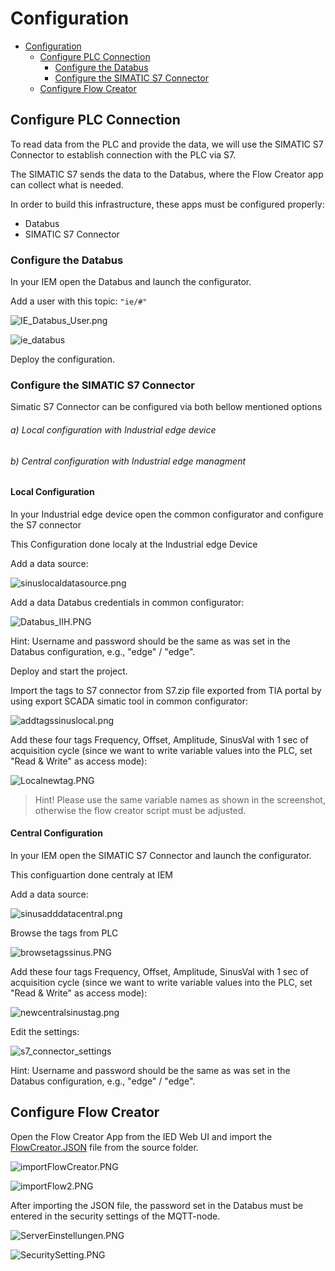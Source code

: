 # Configuration

- [Configuration](#configuration)
  - [Configure PLC Connection](#configure-plc-connection)
    - [Configure the Databus](#configure-the-databus)
    - [Configure the SIMATIC S7 Connector](#configure-the-simatic-s7-connector)
  - [Configure Flow Creator](#configure-flow-creator)

## Configure PLC Connection

To read data from the PLC and provide the data, we will use the SIMATIC S7 Connector to establish connection with the PLC via S7.

The SIMATIC S7 sends the data to the Databus, where the Flow Creator app can collect what is needed.

In order to build this infrastructure, these apps must be configured properly:

- Databus
- SIMATIC S7 Connector

### Configure the Databus

In your IEM open the Databus and launch the configurator.

Add a user with this topic:
`"ie/#"`

![IE_Databus_User.png](graphics/IE_Databus_User.png)

![ie_databus](graphics/IE_Databus.png)

Deploy the configuration.

### Configure the SIMATIC S7 Connector 

Simatic S7 Connector can be configured via both bellow mentioned options


###### a) Local configuration with Industrial edge device

###### b) Central configuration with Industrial edge managment 


#### Local Configuration

In your Industrial edge device open the common configurator and configure the S7 connector

This Configuration done localy at the Industrial edge Device

Add a data source:

![sinuslocaldatasource.png](graphics/sinuslocaldatasource.png)

Add a data Databus credentials in common configurator:

![Databus_IIH.PNG](graphics/Databus_IIH.PNG)

Hint: Username and password should be the same as was set in the Databus configuration, e.g., "edge" / "edge".

Deploy and start the project.

Import the tags to S7 connector from S7.zip file exported from TIA portal by using export SCADA simatic tool in common configurator:

![addtagssinuslocal.png](graphics/addtagssinuslocal.png)

Add these four tags Frequency, Offset, Amplitude, SinusVal with 1 sec of acquisition cycle (since we want to write variable values into the PLC, set "Read & Write" as access mode): 

![Localnewtag.PNG](graphics/Localnewtag.PNG)

>Hint! Please use the same variable names as shown in the screenshot, otherwise the flow creator script must be adjusted.

#### Central Configuration

In your IEM open the SIMATIC S7 Connector and launch the configurator.

This configuartion done centraly at IEM 

Add a data source:

![sinusadddatacentral.png](graphics/sinusadddatacentral.png)


Browse the tags from PLC 


![browsetagssinus.PNG](graphics/browsetagssinus.PNG)



Add these four tags Frequency, Offset, Amplitude, SinusVal with 1 sec of acquisition cycle (since we want to write variable values into the PLC, set "Read & Write" as access mode):   


![newcentralsinustag.png](graphics/newcentralsinustag.png)

Edit the settings:

![s7_connector_settings](graphics/S7_Connector_Settings.png)

Hint: Username and password should be the same as was set in the Databus configuration, e.g., "edge" / "edge".


## Configure Flow Creator

Open the Flow Creator App from the IED Web UI and import the [FlowCreator.JSON](../src/FlowCreator.json) file from the source folder.

![importFlowCreator.PNG](graphics/importFlowCreator.PNG)

![importFlow2.PNG](graphics/importFlow2.PNG)

After importing the JSON file, the password set in the Databus must be entered in the security settings of the MQTT-node.

![ServerEinstellungen.PNG](graphics/Server_einstellungen.PNG)

![SecuritySetting.PNG](graphics/SecuritySetting.PNG)



